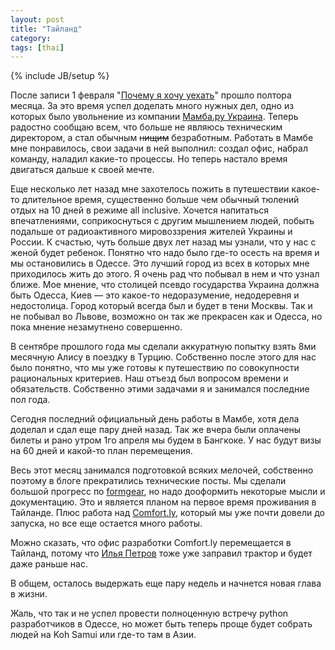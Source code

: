 ```yaml
---
layout: post
title: "Тайланд"
category: 
tags: [thai]
---
```

{% include JB/setup %}

После записи 1 февраля "[Почему я хочу уехать](http://www.vurt.ru/2012/02/relocate)" прошло полтора месяца. За это время успел доделать много нужных дел, одно из которых было увольнение из компании <a href="http://corp.mamba.ru/">Мамба.ру Украина</a>. Теперь радостно сообщаю всем, что больше не являюсь техническим директором, а стал обычным <del>нищим</del> безработным. Работать в Мамбе мне понравилось, свои задачи в ней выполнил: создал офис, набрал команду, наладил какие-то процессы. Но теперь настало время двигаться дальше к своей мечте. 

Еще несколько лет назад мне захотелось пожить в путешествии какое-то длительное время, существенно больше чем обычный тюлений отдых на 10 дней в режиме all inclusive. Хочется напитаться впечатлениями, соприкоснуться с другим мышлением людей, побыть подальше от радиоактивного мировоззрения жителей Украины и России. К счастью, чуть больше двух лет назад мы узнали, что у нас с женой будет ребенок. Понятно что надо было где-то осесть на время и мы остановились в Одессе. Это лучший город из всех в которых мне приходилось жить до этого. Я очень рад что побывал в нем и что узнал ближе. Мое мнение, что столицей псевдо государства Украина должна быть Одесса, Киев — это какое-то недоразумение, недодеревня и недостолица. Город который всегда был и будет в тени Москвы. Так и не побывал во Львове, возможно он так же прекрасен как и Одесса, но пока мнение незамутнено совершенно. 

В сентябре прошлого года мы сделали аккуратную попытку взять 8ми месячную Алису в поездку в Турцию. Собственно после этого для нас было понятно, что мы уже готовы к путешествию по совокупности рациональных критериев. Наш отъезд был вопросом времени и обязательств. Собственно этими задачами я и занимался последние пол года.

Сегодня последний официальный день работы в Мамбе, хотя дела доделал и сдал еще пару дней назад. Так же вчера были оплачены билеты и рано утром 1го апреля мы будем в Бангкоке. У нас будут визы на 60 дней и какой-то план перемещения. 

Весь этот месяц занимался подготовкой всяких мелочей, собственно поэтому в блоге прекратились технические посты. Мы сделали большой прогресс по [formgear](https://github.com/xen/formgear), но надо дооформить некоторые мысли и документацию. Это и является планом на первое время проживания в Тайланде. Плюс работа над [Comfort.ly](http://comfort.ly/), который мы уже почти довели до запуска, но все еще остается много работы.

Можно сказать, что офис разработки Comfort.ly перемещается в Тайланд, потому что [Илья Петров](https://twitter.com/#!/ilyamuromec) тоже уже заправил трактор и будет даже раньше нас.

В общем, осталось выдержать еще пару недель и начнется новая глава в жизни.

Жаль, что так и не успел провести полноценную встречу python разработчиков в Одессе, но может быть теперь проще будет собрать людей на Koh Samui или где-то там в Азии.
